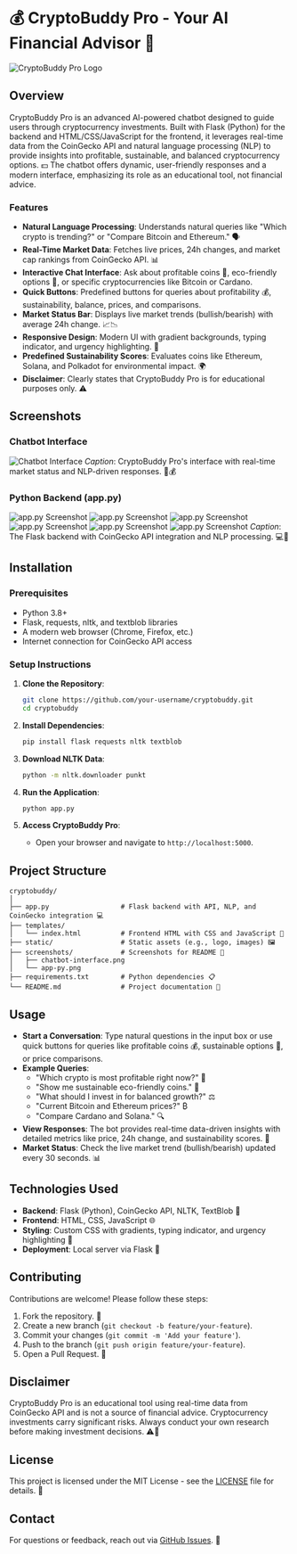 # 💰 CryptoBuddy Pro - Your AI Financial Advisor 💸

![CryptoBuddy Pro Logo](static/logo.png)

## Overview

CryptoBuddy Pro is an advanced AI-powered chatbot designed to guide users through cryptocurrency investments. Built with Flask (Python) for the backend and HTML/CSS/JavaScript for the frontend, it leverages real-time data from the CoinGecko API and natural language processing (NLP) to provide insights into profitable, sustainable, and balanced cryptocurrency options. 💵 The chatbot offers dynamic, user-friendly responses and a modern interface, emphasizing its role as an educational tool, not financial advice.

### Features

- **Natural Language Processing**: Understands natural queries like "Which crypto is trending?" or "Compare Bitcoin and Ethereum." 🗣️
- **Real-Time Market Data**: Fetches live prices, 24h changes, and market cap rankings from CoinGecko API. 📊
- **Interactive Chat Interface**: Ask about profitable coins 💸, eco-friendly options 🌱, or specific cryptocurrencies like Bitcoin or Cardano.
- **Quick Buttons**: Predefined buttons for queries about profitability 💰, sustainability, balance, prices, and comparisons.
- **Market Status Bar**: Displays live market trends (bullish/bearish) with average 24h change. 📈📉
- **Responsive Design**: Modern UI with gradient backgrounds, typing indicator, and urgency highlighting. 🎨
- **Predefined Sustainability Scores**: Evaluates coins like Ethereum, Solana, and Polkadot for environmental impact. 🌍
- **Disclaimer**: Clearly states that CryptoBuddy Pro is for educational purposes only. ⚠️

## Screenshots

### Chatbot Interface

![Chatbot Interface](screenshots/chatbot-interface.png)
_Caption_: CryptoBuddy Pro's interface with real-time market status and NLP-driven responses. 💬💰

### Python Backend (app.py)

![app.py Screenshot](static/screenshots/app1.png)
![app.py Screenshot](static/screenshots/app2.png)
![app.py Screenshot](static/screenshots/app3.png)
![app.py Screenshot](static/screenshots/app4.png)
![app.py Screenshot](static/screenshots/app5.png)
![app.py Screenshot](static/screenshots/app6.png)
_Caption_: The Flask backend with CoinGecko API integration and NLP processing. 💻💸

## Installation

### Prerequisites

- Python 3.8+
- Flask, requests, nltk, and textblob libraries
- A modern web browser (Chrome, Firefox, etc.)
- Internet connection for CoinGecko API access

### Setup Instructions

1. **Clone the Repository**:

   ```bash
   git clone https://github.com/your-username/cryptobuddy.git
   cd cryptobuddy
   ```

2. **Install Dependencies**:

   ```bash
   pip install flask requests nltk textblob
   ```

3. **Download NLTK Data**:

   ```bash
   python -m nltk.downloader punkt
   ```

4. **Run the Application**:

   ```bash
   python app.py
   ```

5. **Access CryptoBuddy Pro**:
   - Open your browser and navigate to `http://localhost:5000`.

## Project Structure

```
cryptobuddy/
│
├── app.py                  # Flask backend with API, NLP, and CoinGecko integration 💻
├── templates/
│   └── index.html          # Frontend HTML with CSS and JavaScript 🎨
├── static/                 # Static assets (e.g., logo, images) 🖼️
├── screenshots/            # Screenshots for README 📸
│   ├── chatbot-interface.png
│   └── app-py.png
├── requirements.txt        # Python dependencies 📋
└── README.md               # Project documentation 📝
```

## Usage

- **Start a Conversation**: Type natural questions in the input box or use quick buttons for queries like profitable coins 💰, sustainable options 🌱, or price comparisons.
- **Example Queries**:
  - "Which crypto is most profitable right now?" 💸
  - "Show me sustainable eco-friendly coins." 🌱
  - "What should I invest in for balanced growth?" ⚖️
  - "Current Bitcoin and Ethereum prices?" ₿
  - "Compare Cardano and Solana." 🔍
- **View Responses**: The bot provides real-time data-driven insights with detailed metrics like price, 24h change, and sustainability scores. 💬
- **Market Status**: Check the live market trend (bullish/bearish) updated every 30 seconds. 📊

## Technologies Used

- **Backend**: Flask (Python), CoinGecko API, NLTK, TextBlob 🐍
- **Frontend**: HTML, CSS, JavaScript 🌐
- **Styling**: Custom CSS with gradients, typing indicator, and urgency highlighting 🎨
- **Deployment**: Local server via Flask 🚀

## Contributing

Contributions are welcome! Please follow these steps:

1. Fork the repository. 🍴
2. Create a new branch (`git checkout -b feature/your-feature`).
3. Commit your changes (`git commit -m 'Add your feature'`).
4. Push to the branch (`git push origin feature/your-feature`).
5. Open a Pull Request. 🙌

## Disclaimer

CryptoBuddy Pro is an educational tool using real-time data from CoinGecko API and is not a source of financial advice. Cryptocurrency investments carry significant risks. Always conduct your own research before making investment decisions. ⚠️💸

## License

This project is licensed under the MIT License - see the [LICENSE](LICENSE) file for details. 📜

## Contact

For questions or feedback, reach out via [GitHub Issues](https://github.com/your-username/cryptobuddy/issues). 📧
